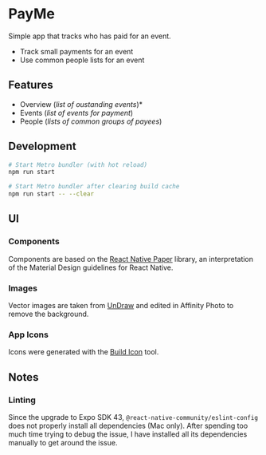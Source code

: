 # PayMe

Simple app that tracks who has paid for an event.

- Track small payments for an event
- Use common people lists for an event

## Features

- Overview (_list of oustanding events_)*
- Events (_list of events for payment_)
- People (_lists of common groups of payees_)

## Development

```sh
# Start Metro bundler (with hot reload)
npm run start

# Start Metro bundler after clearing build cache
npm run start -- --clear
```

## UI

### Components

Components are based on the [React Native Paper](https://callstack.github.io/react-native-paper/) library, an interpretation of the Material Design guidelines for React Native.

### Images

Vector images are taken from [UnDraw](https://undraw.co/illustrations) and edited in Affinity Photo to remove the background.

### App Icons

Icons were generated with the [Build Icon](https://buildicon.netlify.app/?color=white&emoji=palms_up_together) tool.

## Notes

### Linting

Since the upgrade to Expo SDK 43, `@react-native-community/eslint-config` does not properly install all dependencies (Mac only). After spending too much time trying to debug the issue, I have installed all its dependencies manually to get around the issue.
